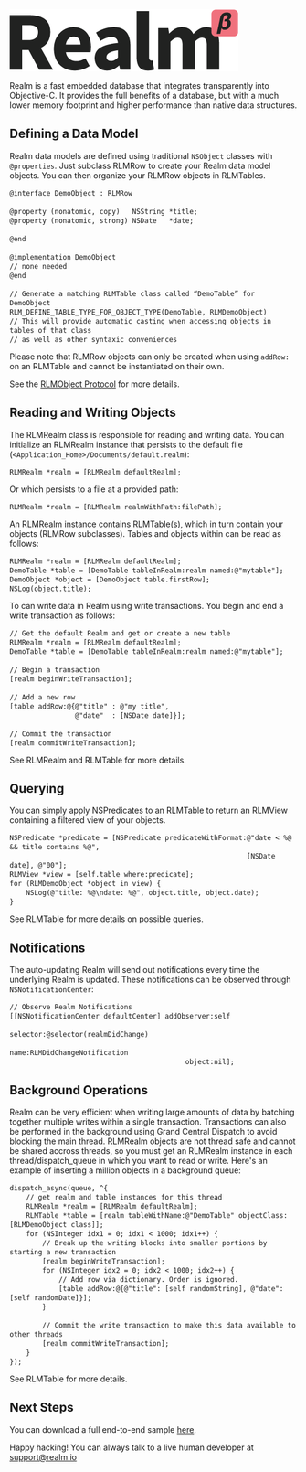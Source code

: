 <img alt="Realm Logo" src="docs/realm.png"/>

Realm is a fast embedded database that integrates transparently into Objective-C. It provides the full benefits of a database, but with a much lower memory footprint and higher performance than native data structures.


## Defining a Data Model

Realm data models are defined using traditional `NSObject` classes with `@properties`. Just subclass RLMRow to create your Realm data model objects. You can then organize your RLMRow objects in RLMTables.

	@interface DemoObject : RLMRow

	@property (nonatomic, copy)   NSString *title;
	@property (nonatomic, strong) NSDate   *date;

	@end

	@implementation DemoObject
	// none needed
	@end

	// Generate a matching RLMTable class called “DemoTable” for DemoObject
	RLM_DEFINE_TABLE_TYPE_FOR_OBJECT_TYPE(DemoTable, RLMDemoObject)
	// This will provide automatic casting when accessing objects in tables of that class
	// as well as other syntaxic conveniences

Please note that RLMRow objects can only be created when using `addRow:` on an RLMTable and cannot be instantiated on their own.

See the [RLMObject Protocol](Protocols/RLMObject.html) for more details.


## Reading and Writing Objects

The RLMRealm class is responsible for reading and writing data. You can initialize an RLMRealm instance that persists to the default file (`<Application_Home>/Documents/default.realm`):

	RLMRealm *realm = [RLMRealm defaultRealm];

Or which persists to a file at a provided path:

	RLMRealm *realm = [RLMRealm realmWithPath:filePath];

An RLMRealm instance contains RLMTable(s), which in turn contain your objects (RLMRow subclasses). Tables and objects within can be read as follows: 

	RLMRealm *realm = [RLMRealm defaultRealm];
	DemoTable *table = [DemoTable tableInRealm:realm named:@"mytable"];
	DemoObject *object = [DemoObject table.firstRow];
	NSLog(object.title);

To can write data in Realm using write transactions. You begin and end a write transaction as follows:
	        
    // Get the default Realm and get or create a new table
    RLMRealm *realm = [RLMRealm defaultRealm];
    DemoTable *table = [DemoTable tableInRealm:realm named:@"mytable"];

    // Begin a transaction
    [realm beginWriteTransaction];
    
    // Add a new row
    [table addRow:@{@"title" : @"my title",
                    @"date"  : [NSDate date]}];

    // Commit the transaction
    [realm commitWriteTransaction];

See RLMRealm and RLMTable for more details.

## Querying

You can simply apply NSPredicates to an RLMTable to return an RLMView containing a filtered view of your objects.

	NSPredicate *predicate = [NSPredicate predicateWithFormat:@"date < %@ && title contains %@",
															  [NSDate date], @"00"];
	RLMView *view = [self.table where:predicate];
	for (RLMDemoObject *object in view) {
	    NSLog(@"title: %@\ndate: %@", object.title, object.date);
	}

See RLMTable for more details on possible queries.


## Notifications

The auto-updating Realm will send out notifications every time the underlying Realm is updated. These notifications can be observed through `NSNotificationCenter`:

	// Observe Realm Notifications
	[[NSNotificationCenter defaultCenter] addObserver:self
	                                         selector:@selector(realmDidChange)
	                                             name:RLMDidChangeNotification
	                                           object:nil];

## Background Operations

Realm can be very efficient when writing large amounts of data by batching together multiple writes within a single transaction. Transactions can also be performed in the background using Grand Central Dispatch to avoid blocking the main thread. RLMRealm objects are not thread safe and cannot be shared accross threads, so you must get an RLMRealm instance in each thread/dispatch_queue in which you want to read or write. Here's an example of inserting a million objects in a background queue:

	dispatch_async(queue, ^{
        // get realm and table instances for this thread
        RLMRealm *realm = [RLMRealm defaultRealm];
	    RLMTable *table = [realm tableWithName:@"DemoTable" objectClass:[RLMDemoObject class]];
	    for (NSInteger idx1 = 0; idx1 < 1000; idx1++) {
            // Break up the writing blocks into smaller portions by starting a new transaction
            [realm beginWriteTransaction];
            for (NSInteger idx2 = 0; idx2 < 1000; idx2++) {
                // Add row via dictionary. Order is ignored.
                [table addRow:@{@"title": [self randomString], @"date": [self randomDate]}];
            }

            // Commit the write transaction to make this data available to other threads
            [realm commitWriteTransaction];
	    }
	});


See RLMTable for more details.


## Next Steps

You can download a full end-to-end sample [here](http://realm.io/downloads/sample.zip).

Happy hacking! You can always talk to a live human developer at [support@realm.io](mailto:support@realm.io)

